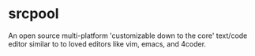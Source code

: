 # srcpool
An open source multi-platform 'customizable down to the core' text/code editor similar to to loved editors like vim, emacs, and 4coder.
